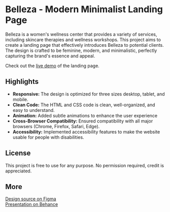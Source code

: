 # Belleza - Modern Minimalist Landing Page

Belleza is a women's wellness center that provides a variety of services, including skincare therapies and wellness workshops. This project aims to create a landing page that effectively introduces Belleza to potential clients. The design is crafted to be feminine, modern, and minimalistic, perfectly capturing the brand's essence and appeal.

Check out the [live demo](#) of the landing page.

## Highlights

- **Responsive:** The design is optimized for three sizes desktop, tablet, and mobile.
- **Clean Code:** The HTML and CSS code is clean, well-organized, and easy to understand.
- **Animation:** Added subtle animations to enhance the user experience
- **Cross-Browser Compatibility:** Ensured compatibility with all major browsers (Chrome, Firefox, Safari, Edge).
- **Accessibility:** Implemented accessibility features to make the website usable for people with disabilities.

## License

This project is free to use for any purpose. No permission required, credit is appreciated.

## More

[Design source on Figma](https://www.figma.com/community/file/1388699686801534346/belleza-modern-minimalist-landing-page) \
[Presentation on Behance](https://www.behance.net/gallery/202393621/Belleza-Logo-Website)
